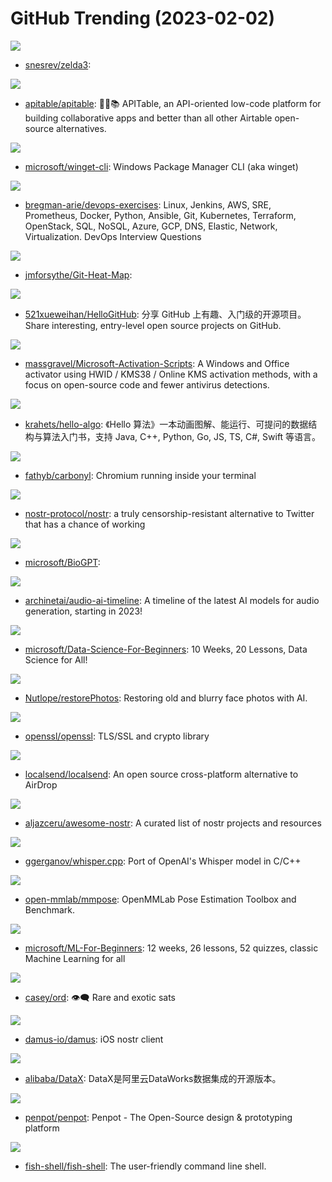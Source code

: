 # GitHub Trending (2023-02-02)

![](https://img.shields.io/badge/C-New%20471-green?style=flat-square&logo=appveyor)
- [snesrev/zelda3](https://github.com/snesrev/zelda3): 

![](https://img.shields.io/badge/TypeScript-New%20789-green?style=flat-square&logo=appveyor)
- [apitable/apitable](https://github.com/apitable/apitable): 🚀🎉📚 APITable, an API-oriented low-code platform for building collaborative apps and better than all other Airtable open-source alternatives.

![](https://img.shields.io/badge/C%2B%2B-New%20277-green?style=flat-square&logo=appveyor)
- [microsoft/winget-cli](https://github.com/microsoft/winget-cli): Windows Package Manager CLI (aka winget)

![](https://img.shields.io/badge/Python-New%20337-green?style=flat-square&logo=appveyor)
- [bregman-arie/devops-exercises](https://github.com/bregman-arie/devops-exercises): Linux, Jenkins, AWS, SRE, Prometheus, Docker, Python, Ansible, Git, Kubernetes, Terraform, OpenStack, SQL, NoSQL, Azure, GCP, DNS, Elastic, Network, Virtualization. DevOps Interview Questions

![](https://img.shields.io/badge/Python-New%20137-green?style=flat-square&logo=appveyor)
- [jmforsythe/Git-Heat-Map](https://github.com/jmforsythe/Git-Heat-Map): 

![](https://img.shields.io/badge/Python-New%2084-green?style=flat-square&logo=appveyor)
- [521xueweihan/HelloGitHub](https://github.com/521xueweihan/HelloGitHub): 分享 GitHub 上有趣、入门级的开源项目。Share interesting, entry-level open source projects on GitHub.

![](https://img.shields.io/badge/Batchfile-New%20154-green?style=flat-square&logo=appveyor)
- [massgravel/Microsoft-Activation-Scripts](https://github.com/massgravel/Microsoft-Activation-Scripts): A Windows and Office activator using HWID / KMS38 / Online KMS activation methods, with a focus on open-source code and fewer antivirus detections.

![](https://img.shields.io/badge/Java-New%20160-green?style=flat-square&logo=appveyor)
- [krahets/hello-algo](https://github.com/krahets/hello-algo): 《Hello 算法》一本动画图解、能运行、可提问的数据结构与算法入门书，支持 Java, C++, Python, Go, JS, TS, C#, Swift 等语言。

![](https://img.shields.io/badge/Rust-New%201-green?style=flat-square&logo=appveyor)
- [fathyb/carbonyl](https://github.com/fathyb/carbonyl): Chromium running inside your terminal

![](https://img.shields.io/badge/none-New%20384-green?style=flat-square&logo=appveyor)
- [nostr-protocol/nostr](https://github.com/nostr-protocol/nostr): a truly censorship-resistant alternative to Twitter that has a chance of working

![](https://img.shields.io/badge/Python-New%20173-green?style=flat-square&logo=appveyor)
- [microsoft/BioGPT](https://github.com/microsoft/BioGPT): 

![](https://img.shields.io/badge/none-New%20202-green?style=flat-square&logo=appveyor)
- [archinetai/audio-ai-timeline](https://github.com/archinetai/audio-ai-timeline): A timeline of the latest AI models for audio generation, starting in 2023!

![](https://img.shields.io/badge/Jupyter%20Notebook-New%20251-green?style=flat-square&logo=appveyor)
- [microsoft/Data-Science-For-Beginners](https://github.com/microsoft/Data-Science-For-Beginners): 10 Weeks, 20 Lessons, Data Science for All!

![](https://img.shields.io/badge/TypeScript-New%2074-green?style=flat-square&logo=appveyor)
- [Nutlope/restorePhotos](https://github.com/Nutlope/restorePhotos): Restoring old and blurry face photos with AI.

![](https://img.shields.io/badge/C-New%2029-green?style=flat-square&logo=appveyor)
- [openssl/openssl](https://github.com/openssl/openssl): TLS/SSL and crypto library

![](https://img.shields.io/badge/Dart-New%20228-green?style=flat-square&logo=appveyor)
- [localsend/localsend](https://github.com/localsend/localsend): An open source cross-platform alternative to AirDrop

![](https://img.shields.io/badge/none-New%20120-green?style=flat-square&logo=appveyor)
- [aljazceru/awesome-nostr](https://github.com/aljazceru/awesome-nostr): A curated list of nostr projects and resources

![](https://img.shields.io/badge/C-New%2096-green?style=flat-square&logo=appveyor)
- [ggerganov/whisper.cpp](https://github.com/ggerganov/whisper.cpp): Port of OpenAI's Whisper model in C/C++

![](https://img.shields.io/badge/Python-New%2019-green?style=flat-square&logo=appveyor)
- [open-mmlab/mmpose](https://github.com/open-mmlab/mmpose): OpenMMLab Pose Estimation Toolbox and Benchmark.

![](https://img.shields.io/badge/Jupyter%20Notebook-New%20300-green?style=flat-square&logo=appveyor)
- [microsoft/ML-For-Beginners](https://github.com/microsoft/ML-For-Beginners): 12 weeks, 26 lessons, 52 quizzes, classic Machine Learning for all

![](https://img.shields.io/badge/Rust-New%20138-green?style=flat-square&logo=appveyor)
- [casey/ord](https://github.com/casey/ord): 👁‍🗨 Rare and exotic sats

![](https://img.shields.io/badge/Swift-New%20250-green?style=flat-square&logo=appveyor)
- [damus-io/damus](https://github.com/damus-io/damus): iOS nostr client

![](https://img.shields.io/badge/Java-New%2023-green?style=flat-square&logo=appveyor)
- [alibaba/DataX](https://github.com/alibaba/DataX): DataX是阿里云DataWorks数据集成的开源版本。

![](https://img.shields.io/badge/Clojure-New%20117-green?style=flat-square&logo=appveyor)
- [penpot/penpot](https://github.com/penpot/penpot): Penpot - The Open-Source design & prototyping platform

![](https://img.shields.io/badge/C%2B%2B-New%20147-green?style=flat-square&logo=appveyor)
- [fish-shell/fish-shell](https://github.com/fish-shell/fish-shell): The user-friendly command line shell.

